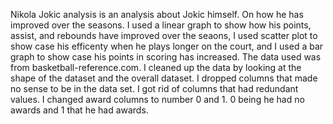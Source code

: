 Nikola Jokic analysis is an analysis about Jokic himself. On how he has improved over the seasons. I used a linear graph to show how his points, assist, and rebounds have improved over the seaons, I used scatter plot to show case his efficenty when he plays longer on the court, and I used a bar graph to show case his points in scoring has increased. The data used was from basketball-reference.com. I cleaned up the data by looking at the shape of the dataset and the overall dataset. I dropped columns that made no sense to be in the data set. I got rid of columns that had redundant values. I changed award columns to number 0 and 1. 0 being he had no awards and 1 that he had awards. 


